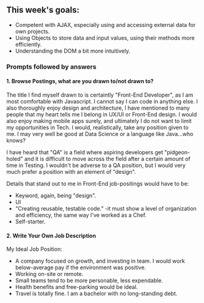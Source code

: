 
## This week's goals:
- Competent with AJAX, especially using and accessing external data for own projects.
- Using Objects to store data and input values, using their methods more efficiently.
- Understanding the DOM a bit more intuitively.


### Prompts followed by answers
#### 1. Browse Postings, what are you drawn to/not drawn to?
The title I find myself drawn to is certaintly "Front-End Developer", as I am most comfortable with Javascript. I cannot say I can code in anything else. I also thoroughly enjoy design and architecture, I have mentioned to many people that my heart tells me I belong in UX/UI or Front-End design. I would also enjoy making mobile apps surely, and ultimately I do not want to limit my opportunities in Tech. I would, realistically, take any position given to me. I may very well be good at Data Science or a language like Java...who knows?

I have heard that "QA" is a field where aspiring developers get "pidgeon-holed" and it is difficult to move across the field after a certain amount of time in Testing. I wouldn't be adverse to a QA position, but I would very much prefer a position with an element of "design".

Details that stand out to me in Front-End job-positings would have to be:
* Keyword, again, being "design".
* UI
* "Creating reusable, testable code." -it must show a level of organization and efficiency, the same way I've worked as a Chef.
* Self-starter.


#### 2. Write Your Own Job Description
My Ideal Job Position:
* A company focused on growth, and investing in team. I would work below-average pay if the environment was positive.
* Working on-site or remote.
* Small teams tend to be more personable, less expendable.
* Health benefits and free-parking would be ideal.
* Travel is totally fine. I am a bachelor with no long-standing debt.
